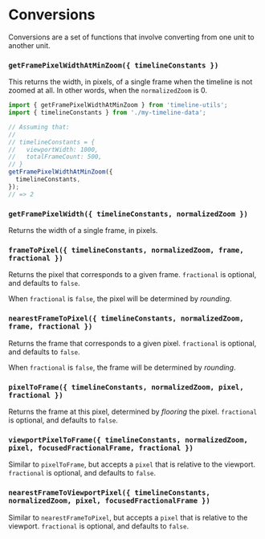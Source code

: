 # Conversions

Conversions are a set of functions that involve converting from one unit to another unit.

### `getFramePixelWidthAtMinZoom({ timelineConstants })`

This returns the width, in pixels, of a single frame when the timeline is not zoomed at all. In other
words, when the `normalizedZoom` is 0.

```js
import { getFramePixelWidthAtMinZoom } from 'timeline-utils';
import { timelineConstants } from './my-timeline-data';

// Assuming that:
//
// timelineConstants = {
//   viewportWidth: 1000,
//   totalFrameCount: 500,
// }
getFramePixelWidthAtMinZoom({
  timelineConstants,
});
// => 2
```

### `getFramePixelWidth({ timelineConstants, normalizedZoom })`

Returns the width of a single frame, in pixels.

### `frameToPixel({ timelineConstants, normalizedZoom, frame, fractional })`

Returns the pixel that corresponds to a given frame. `fractional` is optional,
and defaults to `false`.

When `fractional` is `false`, the pixel will be determined by _rounding_.

### `nearestFrameToPixel({ timelineConstants, normalizedZoom, frame, fractional })`

Returns the frame that corresponds to a given pixel. `fractional` is optional,
and defaults to `false`.

When `fractional` is `false`, the frame will be determined by _rounding_.

### `pixelToFrame({ timelineConstants, normalizedZoom, pixel, fractional })`

Returns the frame at this pixel, determined by _flooring_ the pixel. `fractional` is optional,
and defaults to `false`.

### `viewportPixelToFrame({ timelineConstants, normalizedZoom, pixel, focusedFractionalFrame, fractional })`

Similar to `pixelToFrame`, but accepts a `pixel` that is relative to the viewport. `fractional` is optional,
and defaults to `false`.

### `nearestFrameToViewportPixel({ timelineConstants, normalizedZoom, pixel, focusedFractionalFrame })`

Similar to `nearestFrameToPixel`, but accepts a `pixel` that is relative to the viewport. `fractional` is optional,
and defaults to `false`.
